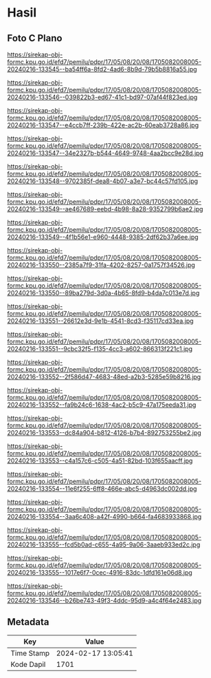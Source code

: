 # Hasil

## Foto C Plano

https://sirekap-obj-formc.kpu.go.id/efd7/pemilu/pdpr/17/05/08/20/08/1705082008005-20240216-133545--ba54ff6a-8fd2-4ad6-8b9d-79b5b8816a55.jpg

https://sirekap-obj-formc.kpu.go.id/efd7/pemilu/pdpr/17/05/08/20/08/1705082008005-20240216-133546--039822b3-ed67-41c1-bd97-07af44f823ed.jpg

https://sirekap-obj-formc.kpu.go.id/efd7/pemilu/pdpr/17/05/08/20/08/1705082008005-20240216-133547--e4ccb7ff-239b-422e-ac2b-60eab3728a86.jpg

https://sirekap-obj-formc.kpu.go.id/efd7/pemilu/pdpr/17/05/08/20/08/1705082008005-20240216-133547--34e2327b-b544-4649-9748-4aa2bcc9e28d.jpg

https://sirekap-obj-formc.kpu.go.id/efd7/pemilu/pdpr/17/05/08/20/08/1705082008005-20240216-133548--9702385f-dea8-4b07-a3e7-bc44c57fd105.jpg

https://sirekap-obj-formc.kpu.go.id/efd7/pemilu/pdpr/17/05/08/20/08/1705082008005-20240216-133549--ae467689-eebd-4b98-8a28-9352799b6ae2.jpg

https://sirekap-obj-formc.kpu.go.id/efd7/pemilu/pdpr/17/05/08/20/08/1705082008005-20240216-133549--4f1b56e1-e960-4448-9385-2df62b37a6ee.jpg

https://sirekap-obj-formc.kpu.go.id/efd7/pemilu/pdpr/17/05/08/20/08/1705082008005-20240216-133550--2385a7f9-31fa-4202-8257-0a1757f34526.jpg

https://sirekap-obj-formc.kpu.go.id/efd7/pemilu/pdpr/17/05/08/20/08/1705082008005-20240216-133550--89ba279d-3d0a-4b65-8fd9-b4da7c013e7d.jpg

https://sirekap-obj-formc.kpu.go.id/efd7/pemilu/pdpr/17/05/08/20/08/1705082008005-20240216-133551--26612e3d-9e1b-4541-8cd3-f35117cd33ea.jpg

https://sirekap-obj-formc.kpu.go.id/efd7/pemilu/pdpr/17/05/08/20/08/1705082008005-20240216-133551--9cbc32f5-f135-4cc3-a602-866313f221c1.jpg

https://sirekap-obj-formc.kpu.go.id/efd7/pemilu/pdpr/17/05/08/20/08/1705082008005-20240216-133552--2f586d47-4683-48ed-a2b3-5285e59b8216.jpg

https://sirekap-obj-formc.kpu.go.id/efd7/pemilu/pdpr/17/05/08/20/08/1705082008005-20240216-133552--fa9b24c6-1638-4ac2-b5c9-47a175eeda31.jpg

https://sirekap-obj-formc.kpu.go.id/efd7/pemilu/pdpr/17/05/08/20/08/1705082008005-20240216-133553--dc84a904-b812-4126-b7b4-892753255be2.jpg

https://sirekap-obj-formc.kpu.go.id/efd7/pemilu/pdpr/17/05/08/20/08/1705082008005-20240216-133553--c4a157c6-c505-4a51-82bd-103f655aacff.jpg

https://sirekap-obj-formc.kpu.go.id/efd7/pemilu/pdpr/17/05/08/20/08/1705082008005-20240216-133554--11e6f255-6ff8-466e-abc5-d4963dc002dd.jpg

https://sirekap-obj-formc.kpu.go.id/efd7/pemilu/pdpr/17/05/08/20/08/1705082008005-20240216-133554--3aa6c408-a42f-4990-b664-fa4683933868.jpg

https://sirekap-obj-formc.kpu.go.id/efd7/pemilu/pdpr/17/05/08/20/08/1705082008005-20240216-133555--fcd5b0ad-c655-4a95-9a06-3aaeb933ed2c.jpg

https://sirekap-obj-formc.kpu.go.id/efd7/pemilu/pdpr/17/05/08/20/08/1705082008005-20240216-133555--1017e6f7-0cec-4916-83dc-1dfd161e06d8.jpg

https://sirekap-obj-formc.kpu.go.id/efd7/pemilu/pdpr/17/05/08/20/08/1705082008005-20240216-133546--b26be743-49f3-4ddc-95d9-a4c4f64e2483.jpg


## Metadata

| Key        | Value               |
| ---------- | ------------------- |
| Time Stamp | 2024-02-17 13:05:41 |
| Kode Dapil | 1701                |



